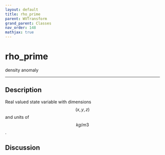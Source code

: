 ```yaml
---
layout: default
title: rho_prime
parent: WVTransform
grand_parent: Classes
nav_order: 148
mathjax: true
---
```


#  rho_prime

density anomaly


---

## Description
Real valued state variable with dimensions $$(x,y,z)$$ and units of $$kg/m3$$.

## Discussion

